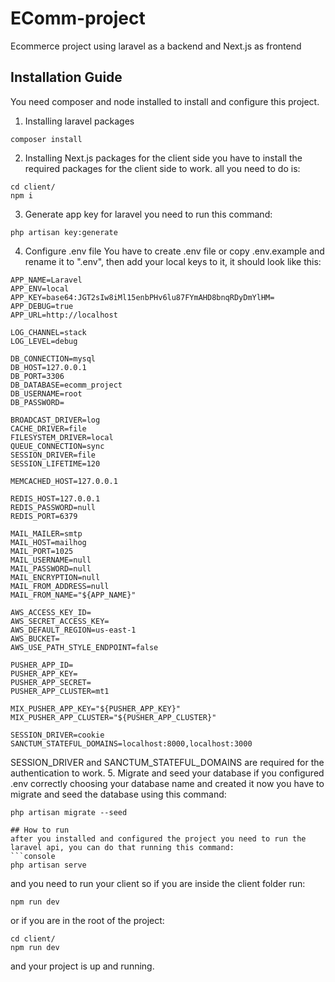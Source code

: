 # EComm-project
Ecommerce project using laravel as a backend and Next.js as frontend
## Installation Guide
You need composer and node installed to install and configure this project.
1. Installing laravel packages

```console
composer install
```
2. Installing Next.js packages for the client side
you have to install the required packages for the client side to work.
all you need to do is:

```console
cd client/
npm i
```
3. Generate app key for laravel
you need to run this command:

```console
php artisan key:generate
```

4. Configure .env file
You have to create .env file or copy .env.example and rename it to ".env", then add your local keys to it, it should look like this:

```code
APP_NAME=Laravel
APP_ENV=local
APP_KEY=base64:JGT2sIw8iMl15enbPHv6lu87FYmAHD8bnqRDyDmYlHM=
APP_DEBUG=true
APP_URL=http://localhost

LOG_CHANNEL=stack
LOG_LEVEL=debug

DB_CONNECTION=mysql
DB_HOST=127.0.0.1
DB_PORT=3306
DB_DATABASE=ecomm_project
DB_USERNAME=root
DB_PASSWORD=

BROADCAST_DRIVER=log
CACHE_DRIVER=file
FILESYSTEM_DRIVER=local
QUEUE_CONNECTION=sync
SESSION_DRIVER=file
SESSION_LIFETIME=120

MEMCACHED_HOST=127.0.0.1

REDIS_HOST=127.0.0.1
REDIS_PASSWORD=null
REDIS_PORT=6379

MAIL_MAILER=smtp
MAIL_HOST=mailhog
MAIL_PORT=1025
MAIL_USERNAME=null
MAIL_PASSWORD=null
MAIL_ENCRYPTION=null
MAIL_FROM_ADDRESS=null
MAIL_FROM_NAME="${APP_NAME}"

AWS_ACCESS_KEY_ID=
AWS_SECRET_ACCESS_KEY=
AWS_DEFAULT_REGION=us-east-1
AWS_BUCKET=
AWS_USE_PATH_STYLE_ENDPOINT=false

PUSHER_APP_ID=
PUSHER_APP_KEY=
PUSHER_APP_SECRET=
PUSHER_APP_CLUSTER=mt1

MIX_PUSHER_APP_KEY="${PUSHER_APP_KEY}"
MIX_PUSHER_APP_CLUSTER="${PUSHER_APP_CLUSTER}"

SESSION_DRIVER=cookie
SANCTUM_STATEFUL_DOMAINS=localhost:8000,localhost:3000
```

SESSION_DRIVER and SANCTUM_STATEFUL_DOMAINS are required for the authentication to work.
5. Migrate and seed your database
if you configured .env correctly choosing your database name and created it now you have to migrate and seed the database using this command:

```console
php artisan migrate --seed

## How to run
after you installed and configured the project you need to run the laravel api, you can do that running this command:
```console
php artisan serve
```

and you need to run your client so if you are inside the client folder run:

```console
npm run dev
```

or if you are in the root of the project:

```console
cd client/
npm run dev
```

and your project is up and running.
